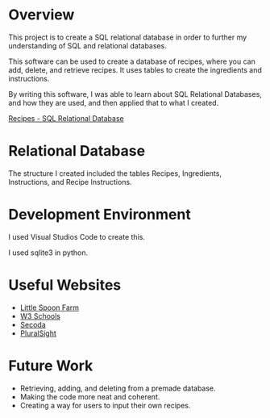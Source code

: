 # Overview

This project is to create a SQL relational database in order to further my understanding of SQL and relational databases.

This software can be used to create a database of recipes, where you can add, delete, and retrieve recipes. It uses tables to create the ingredients and instructions. 

By writing this software, I was able to learn about SQL Relational Databases, and how they are used, and then applied that to what I created. 

[Recipes - SQL Relational Database](https://youtu.be/op1I3B_XPpY)

# Relational Database

The structure I created included the tables Recipes, Ingredients, Instructions, and Recipe Instructions. 

# Development Environment

I used Visual Studios Code to create this.

I used sqlite3 in python. 

# Useful Websites

- [Little Spoon Farm](https://littlespoonfarm.com/)
- [W3 Schools](https://www.w3schools.com/sql/sql_insert.asp)
- [Secoda](https://www.secoda.co/glossary/query#:~:text=SQL%20queries%20are%20made%20up,database%20management%20system%20(DBMS).)
- [PluralSight](https://www.pluralsight.com/resources/blog/guides/querying-multiple-tables)

# Future Work

- Retrieving, adding, and deleting from a premade database. 
- Making the code more neat and coherent. 
- Creating a way for users to input their own recipes. 